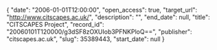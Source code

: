 {
  "date": "2006-01-01T12:00:00", 
  "open_access": true, 
  "target_url": "http://www.citscapes.ac.uk/", 
  "description": "", 
  "end_date": null, 
  "title": "CITSCAPES Project", 
  "record_id": "20060101T120000/g3dSF8zOXUIob3PFNKPloQ==", 
  "publisher": "citscapes.ac.uk", 
  "slug": 35389443, 
  "start_date": null
}

